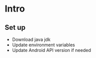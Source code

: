 # Intro

## Set up
 - Download java jdk
 - Update environment variables 
 - Update Android API version if needed